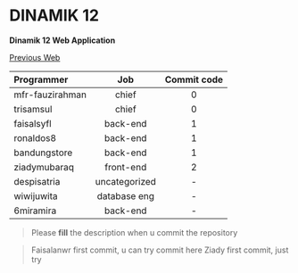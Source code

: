 # DINAMIK 12

**Dinamik 12 Web Application**

[Previous Web](http://dinamik.cs.upi.edu)

| Programmer    | Job     | Commit code  |
|:------------- |:-------------:| :-----:|
| mfr-fauzirahman | chief | 0 |
| trisamsul | chief | 0 |
| faisalsyfl      | back-end      |   1 |
| ronaldos8 | back-end      |  1 |
| bandungstore | back-end  | 1 |
| ziadymubaraq | front-end | 2 |
| despisatria | uncategorized | - |
| wiwijuwita | database eng | - |
| 6miramira | back-end | - |


> Please **fill** the description when u commit the repository

> Faisalanwr first commit, u can try commit here
> Ziady first commit, just try
